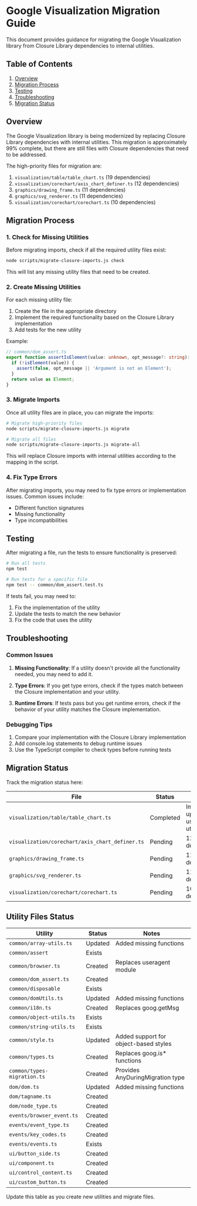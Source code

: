 # Google Visualization Migration Guide

This document provides guidance for migrating the Google Visualization library from Closure Library dependencies to internal utilities.

## Table of Contents

1. [Overview](#overview)
2. [Migration Process](#migration-process)
3. [Testing](#testing)
4. [Troubleshooting](#troubleshooting)
5. [Migration Status](#migration-status)

## Overview

The Google Visualization library is being modernized by replacing Closure Library dependencies with internal utilities. This migration is approximately 99% complete, but there are still files with Closure dependencies that need to be addressed.

The high-priority files for migration are:

1. `visualization/table/table_chart.ts` (19 dependencies)
2. `visualization/corechart/axis_chart_definer.ts` (12 dependencies)
3. `graphics/drawing_frame.ts` (11 dependencies)
4. `graphics/svg_renderer.ts` (11 dependencies)
5. `visualization/corechart/corechart.ts` (10 dependencies)

## Migration Process

### 1. Check for Missing Utilities

Before migrating imports, check if all the required utility files exist:

```bash
node scripts/migrate-closure-imports.js check
```

This will list any missing utility files that need to be created.

### 2. Create Missing Utilities

For each missing utility file:

1. Create the file in the appropriate directory
2. Implement the required functionality based on the Closure Library implementation
3. Add tests for the new utility

Example:

```typescript
// common/dom_assert.ts
export function assertIsElement(value: unknown, opt_message?: string): Element {
  if (!isElement(value)) {
    assert(false, opt_message || 'Argument is not an Element');
  }
  return value as Element;
}
```

### 3. Migrate Imports

Once all utility files are in place, you can migrate the imports:

```bash
# Migrate high-priority files
node scripts/migrate-closure-imports.js migrate

# Migrate all files
node scripts/migrate-closure-imports.js migrate-all
```

This will replace Closure imports with internal utilities according to the mapping in the script.

### 4. Fix Type Errors

After migrating imports, you may need to fix type errors or implementation issues. Common issues include:

- Different function signatures
- Missing functionality
- Type incompatibilities

## Testing

After migrating a file, run the tests to ensure functionality is preserved:

```bash
# Run all tests
npm test

# Run tests for a specific file
npm test -- common/dom_assert.test.ts
```

If tests fail, you may need to:

1. Fix the implementation of the utility
2. Update the tests to match the new behavior
3. Fix the code that uses the utility

## Troubleshooting

### Common Issues

1. **Missing Functionality**: If a utility doesn't provide all the functionality needed, you may need to add it.

2. **Type Errors**: If you get type errors, check if the types match between the Closure implementation and your utility.

3. **Runtime Errors**: If tests pass but you get runtime errors, check if the behavior of your utility matches the Closure implementation.

### Debugging Tips

1. Compare your implementation with the Closure Library implementation
2. Add console.log statements to debug runtime issues
3. Use the TypeScript compiler to check types before running tests

## Migration Status

Track the migration status here:

| File | Status | Notes |
|------|--------|-------|
| `visualization/table/table_chart.ts` | Completed | Imports updated to use internal utilities |
| `visualization/corechart/axis_chart_definer.ts` | Pending | 12 dependencies |
| `graphics/drawing_frame.ts` | Pending | 11 dependencies |
| `graphics/svg_renderer.ts` | Pending | 11 dependencies |
| `visualization/corechart/corechart.ts` | Pending | 10 dependencies |

## Utility Files Status

| Utility | Status | Notes |
|---------|--------|-------|
| `common/array-utils.ts` | Updated | Added missing functions |
| `common/assert` | Exists | |
| `common/browser.ts` | Created | Replaces useragent module |
| `common/dom_assert.ts` | Created | |
| `common/disposable` | Exists | |
| `common/domUtils.ts` | Updated | Added missing functions |
| `common/i18n.ts` | Created | Replaces goog.getMsg |
| `common/object-utils.ts` | Exists | |
| `common/string-utils.ts` | Exists | |
| `common/style.ts` | Updated | Added support for object-based styles |
| `common/types.ts` | Created | Replaces goog.is* functions |
| `common/types-migration.ts` | Created | Provides AnyDuringMigration type |
| `dom/dom.ts` | Updated | Added missing functions |
| `dom/tagname.ts` | Created | |
| `dom/node_type.ts` | Created | |
| `events/browser_event.ts` | Created | |
| `events/event_type.ts` | Created | |
| `events/key_codes.ts` | Created | |
| `events/events.ts` | Exists | |
| `ui/button_side.ts` | Created | |
| `ui/component.ts` | Created | |
| `ui/control_content.ts` | Created | |
| `ui/custom_button.ts` | Created | |

Update this table as you create new utilities and migrate files.
